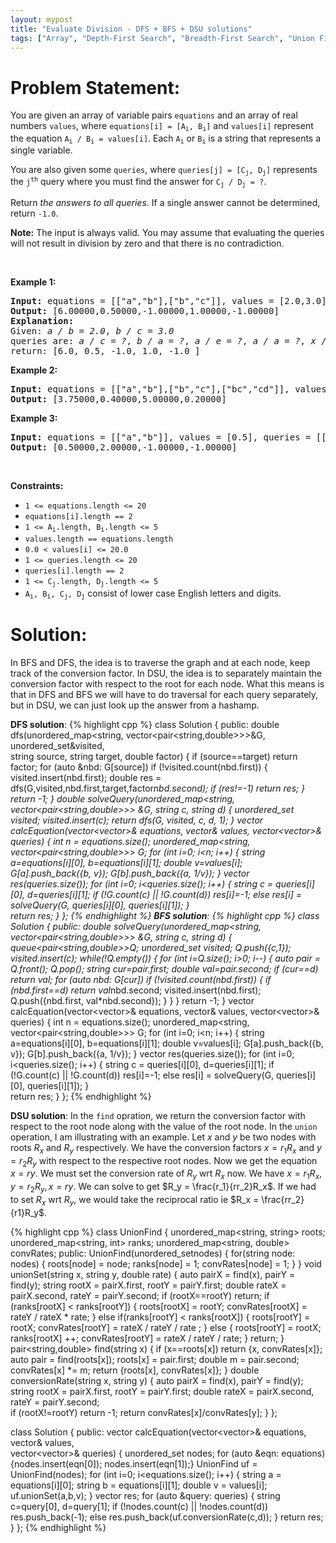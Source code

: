 ```yaml
---
layout: mypost
title: "Evaluate Division - DFS + BFS + DSU solutions"
tags: ["Array", "Depth-First Search", "Breadth-First Search", "Union Find", "Graph", "Shortest Path", "C++", "Medium"]
---
```

# Problem Statement:
<p>You are given an array of variable pairs <code>equations</code> and an array of real numbers <code>values</code>, where <code>equations[i] = [A<sub>i</sub>, B<sub>i</sub>]</code> and <code>values[i]</code> represent the equation <code>A<sub>i</sub> / B<sub>i</sub> = values[i]</code>. Each <code>A<sub>i</sub></code> or <code>B<sub>i</sub></code> is a string that represents a single variable.</p>

<p>You are also given some <code>queries</code>, where <code>queries[j] = [C<sub>j</sub>, D<sub>j</sub>]</code> represents the <code>j<sup>th</sup></code> query where you must find the answer for <code>C<sub>j</sub> / D<sub>j</sub> = ?</code>.</p>

<p>Return <em>the answers to all queries</em>. If a single answer cannot be determined, return <code>-1.0</code>.</p>

<p><strong>Note:</strong> The input is always valid. You may assume that evaluating the queries will not result in division by zero and that there is no contradiction.</p>

<p>&nbsp;</p>
<p><strong class="example">Example 1:</strong></p>

<pre>
<strong>Input:</strong> equations = [[&quot;a&quot;,&quot;b&quot;],[&quot;b&quot;,&quot;c&quot;]], values = [2.0,3.0], queries = [[&quot;a&quot;,&quot;c&quot;],[&quot;b&quot;,&quot;a&quot;],[&quot;a&quot;,&quot;e&quot;],[&quot;a&quot;,&quot;a&quot;],[&quot;x&quot;,&quot;x&quot;]]
<strong>Output:</strong> [6.00000,0.50000,-1.00000,1.00000,-1.00000]
<strong>Explanation:</strong> 
Given: <em>a / b = 2.0</em>, <em>b / c = 3.0</em>
queries are: <em>a / c = ?</em>, <em>b / a = ?</em>, <em>a / e = ?</em>, <em>a / a = ?</em>, <em>x / x = ?</em>
return: [6.0, 0.5, -1.0, 1.0, -1.0 ]
</pre>

<p><strong class="example">Example 2:</strong></p>

<pre>
<strong>Input:</strong> equations = [[&quot;a&quot;,&quot;b&quot;],[&quot;b&quot;,&quot;c&quot;],[&quot;bc&quot;,&quot;cd&quot;]], values = [1.5,2.5,5.0], queries = [[&quot;a&quot;,&quot;c&quot;],[&quot;c&quot;,&quot;b&quot;],[&quot;bc&quot;,&quot;cd&quot;],[&quot;cd&quot;,&quot;bc&quot;]]
<strong>Output:</strong> [3.75000,0.40000,5.00000,0.20000]
</pre>

<p><strong class="example">Example 3:</strong></p>

<pre>
<strong>Input:</strong> equations = [[&quot;a&quot;,&quot;b&quot;]], values = [0.5], queries = [[&quot;a&quot;,&quot;b&quot;],[&quot;b&quot;,&quot;a&quot;],[&quot;a&quot;,&quot;c&quot;],[&quot;x&quot;,&quot;y&quot;]]
<strong>Output:</strong> [0.50000,2.00000,-1.00000,-1.00000]
</pre>

<p>&nbsp;</p>
<p><strong>Constraints:</strong></p>

<ul>
	<li><code>1 &lt;= equations.length &lt;= 20</code></li>
	<li><code>equations[i].length == 2</code></li>
	<li><code>1 &lt;= A<sub>i</sub>.length, B<sub>i</sub>.length &lt;= 5</code></li>
	<li><code>values.length == equations.length</code></li>
	<li><code>0.0 &lt; values[i] &lt;= 20.0</code></li>
	<li><code>1 &lt;= queries.length &lt;= 20</code></li>
	<li><code>queries[i].length == 2</code></li>
	<li><code>1 &lt;= C<sub>j</sub>.length, D<sub>j</sub>.length &lt;= 5</code></li>
	<li><code>A<sub>i</sub>, B<sub>i</sub>, C<sub>j</sub>, D<sub>j</sub></code> consist of lower case English letters and digits.</li>
</ul>

# Solution:
In BFS and DFS, the idea is to traverse the graph and at each node, keep track of the conversion factor. In DSU, the idea is to separately maintain the conversion factor with respect to the root for each node. What this means is that in DFS and BFS we will have to do traversal for each query separately, but in DSU, we can just look up the answer from a hashamp.

**DFS solution**:
 {% highlight cpp %} 
class Solution {
public:
    double dfs(unordered_map<string, vector<pair<string,double>>>&G, unordered_set<string>&visited, \
                string source, string target, double factor)
    {
        if (source==target) return factor;
        for (auto &nbd: G[source]) if (!visited.count(nbd.first))
        {
            visited.insert(nbd.first);
            double res = dfs(G,visited,nbd.first,target,factor*nbd.second);
            if (res!=-1) return res;
        }
        return -1;
    }
    double solveQuery(unordered_map<string, vector<pair<string,double>>> &G, string c, string d)
    {
        unordered_set<string> visited;
        visited.insert(c);
        return dfs(G, visited, c, d, 1);
    }
    vector<double> calcEquation(vector<vector<string>>& equations, vector<double>& values, vector<vector<string>>& queries) 
    {
        int n = equations.size();
        unordered_map<string, vector<pair<string,double>>> G;
        for (int i=0; i<n; i++)
        {
            string a=equations[i][0], b=equations[i][1];
            double v=values[i];
            G[a].push_back({b, v});
            G[b].push_back({a, 1/v});
        }
        vector<double> res(queries.size());
        for (int i=0; i<queries.size(); i++)
        {
            string c = queries[i][0], d=queries[i][1];
            if (!G.count(c) || !G.count(d)) res[i]=-1;
            else res[i] = solveQuery(G, queries[i][0], queries[i][1]);
        }            
        return res;
    }
};
 {% endhighlight %}
**BFS solution**:
 {% highlight cpp %} 
class Solution {
public:
    double solveQuery(unordered_map<string, vector<pair<string,double>>> &G, string c, string d)
    {
        queue<pair<string,double>>Q;
        unordered_set<string> visited;
        Q.push({c,1});
        visited.insert(c);
        while(!Q.empty())
        {
            for (int i=Q.size(); i>0; i--)
            {
                auto pair = Q.front();
                Q.pop();
                string cur=pair.first;
                double val=pair.second;
                if (cur==d) return val;
                for (auto nbd: G[cur]) if (!visited.count(nbd.first))
                {
                    if (nbd.first==d) return val*nbd.second;
                    visited.insert(nbd.first);
                    Q.push({nbd.first, val*nbd.second});
                }
            }
        }
        return -1;
    }
    vector<double> calcEquation(vector<vector<string>>& equations, vector<double>& values, vector<vector<string>>& queries) 
    {
        int n = equations.size();
        unordered_map<string, vector<pair<string,double>>> G;
        for (int i=0; i<n; i++)
        {
            string a=equations[i][0], b=equations[i][1];
            double v=values[i];
            G[a].push_back({b, v});
            G[b].push_back({a, 1/v});
        }
        vector<double> res(queries.size());
        for (int i=0; i<queries.size(); i++)
        {
            string c = queries[i][0], d=queries[i][1];
            if (!G.count(c) || !G.count(d)) res[i]=-1;
            else res[i] = solveQuery(G, queries[i][0], queries[i][1]);
        }            
        return res;
    }
};
 {% endhighlight %}

**DSU solution**:
In the `find` opration, we return the conversion factor with respect to the root node along with the value of the root node. In the `union` operation, I am illustrating with an example. Let $x$ and $y$ be two nodes with roots $R_x$ and $R_y$ respectively. We have the conversion factors $x=r_1R_x$ and $y=r_2R_y$ with respect to the respective root nodes. Now we get the equation $x=ry$. We must set the conversion rate of $R_y$ wrt $R_x$ now. We have  $x=r_1R_x, y=r_2R_y, x=ry$.  We can solve to get $R_y = \frac{r_1}{rr_2}R_x$. If we had to set $R_x$ wrt $R_y$, we would take the reciprocal ratio ie $R_x = \frac{rr_2}{r1}R_y$.

 {% highlight cpp %} 
class UnionFind
{
    unordered_map<string, string> roots;
    unordered_map<string, int> ranks;
    unordered_map<string, double> convRates;
public:
    UnionFind(unordered_set<string>nodes)
    {
        for(string node: nodes)
        {
            roots[node] = node;
            ranks[node] = 1;
            convRates[node] = 1;
        }
    }
    void unionSet(string x, string y, double rate)
    {
        auto pairX = find(x), pairY = find(y);
        string rootX = pairX.first, rootY = pairY.first;
        double rateX = pairX.second, rateY = pairY.second;
        if (rootX==rootY) return;
        if (ranks[rootX] < ranks[rootY])
        {
            roots[rootX] = rootY;
            convRates[rootX] = rateY / rateX * rate;
        }
        else if(ranks[rootY] < ranks[rootX])
        {
            roots[rootY] = rootX;
            convRates[rootY] = rateX / rateY / rate ;
        }
        else
        {
            roots[rootY] = rootX;
            ranks[rootX] ++;
            convRates[rootY] = rateX / rateY / rate;
        }
        return;
    }
    pair<string,double> find(string x)
    {
        if (x==roots[x]) return {x, convRates[x]};
        auto pair = find(roots[x]);
        roots[x] = pair.first;
        double m = pair.second;
        convRates[x] *= m;
        return {roots[x], convRates[x]};
    }
    double conversionRate(string x, string y)
    {
        auto pairX = find(x), pairY = find(y);
        string rootX = pairX.first, rootY = pairY.first;
        double rateX = pairX.second, rateY = pairY.second;        
        if (rootX!=rootY) return -1;
        return convRates[x]/convRates[y];
    }
};

class Solution 
{
public:
    vector<double> calcEquation(vector<vector<string>>& equations, vector<double>& values, \
                                vector<vector<string>>& queries) 
    {
        unordered_set<string> nodes;
        for (auto &eqn: equations){nodes.insert(eqn[0]); nodes.insert(eqn[1]);}
        UnionFind uf = UnionFind(nodes);
        for (int i=0; i<equations.size(); i++)
        {
            string a = equations[i][0];
            string b = equations[i][1];
            double v = values[i];
            uf.unionSet(a,b,v);
        }
        vector<double> res;
        for (auto &query: queries)
        {
            string c=query[0], d=query[1];
            if (!nodes.count(c) || !nodes.count(d)) res.push_back(-1);
            else res.push_back(uf.conversionRate(c,d));
        }
        return res;
    }
};
 {% endhighlight %}
